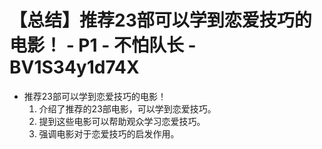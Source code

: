 # 【总结】推荐23部可以学到恋爱技巧的电影！ - P1 - 不怕队长 - BV1S34y1d74X

-   推荐23部可以学到恋爱技巧的电影！
    1.  介绍了推荐的23部电影，可以学到恋爱技巧。
    2.  提到这些电影可以帮助观众学习恋爱技巧。
    3.  强调电影对于恋爱技巧的启发作用。